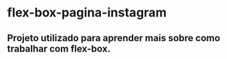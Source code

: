# flex-box-pagina-instagram

## Projeto utilizado para aprender mais sobre como trabalhar com flex-box.
